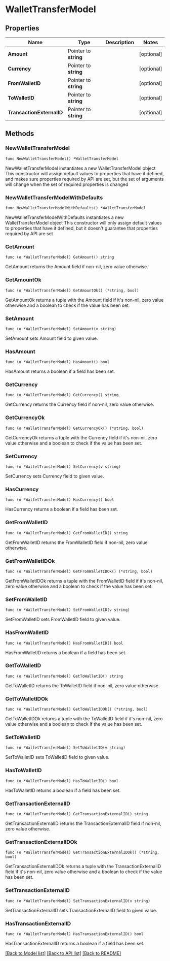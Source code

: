 # WalletTransferModel

## Properties

Name | Type | Description | Notes
------------ | ------------- | ------------- | -------------
**Amount** | Pointer to **string** |  | [optional] 
**Currency** | Pointer to **string** |  | [optional] 
**FromWalletID** | Pointer to **string** |  | [optional] 
**ToWalletID** | Pointer to **string** |  | [optional] 
**TransactionExternalID** | Pointer to **string** |  | [optional] 

## Methods

### NewWalletTransferModel

`func NewWalletTransferModel() *WalletTransferModel`

NewWalletTransferModel instantiates a new WalletTransferModel object
This constructor will assign default values to properties that have it defined,
and makes sure properties required by API are set, but the set of arguments
will change when the set of required properties is changed

### NewWalletTransferModelWithDefaults

`func NewWalletTransferModelWithDefaults() *WalletTransferModel`

NewWalletTransferModelWithDefaults instantiates a new WalletTransferModel object
This constructor will only assign default values to properties that have it defined,
but it doesn't guarantee that properties required by API are set

### GetAmount

`func (o *WalletTransferModel) GetAmount() string`

GetAmount returns the Amount field if non-nil, zero value otherwise.

### GetAmountOk

`func (o *WalletTransferModel) GetAmountOk() (*string, bool)`

GetAmountOk returns a tuple with the Amount field if it's non-nil, zero value otherwise
and a boolean to check if the value has been set.

### SetAmount

`func (o *WalletTransferModel) SetAmount(v string)`

SetAmount sets Amount field to given value.

### HasAmount

`func (o *WalletTransferModel) HasAmount() bool`

HasAmount returns a boolean if a field has been set.

### GetCurrency

`func (o *WalletTransferModel) GetCurrency() string`

GetCurrency returns the Currency field if non-nil, zero value otherwise.

### GetCurrencyOk

`func (o *WalletTransferModel) GetCurrencyOk() (*string, bool)`

GetCurrencyOk returns a tuple with the Currency field if it's non-nil, zero value otherwise
and a boolean to check if the value has been set.

### SetCurrency

`func (o *WalletTransferModel) SetCurrency(v string)`

SetCurrency sets Currency field to given value.

### HasCurrency

`func (o *WalletTransferModel) HasCurrency() bool`

HasCurrency returns a boolean if a field has been set.

### GetFromWalletID

`func (o *WalletTransferModel) GetFromWalletID() string`

GetFromWalletID returns the FromWalletID field if non-nil, zero value otherwise.

### GetFromWalletIDOk

`func (o *WalletTransferModel) GetFromWalletIDOk() (*string, bool)`

GetFromWalletIDOk returns a tuple with the FromWalletID field if it's non-nil, zero value otherwise
and a boolean to check if the value has been set.

### SetFromWalletID

`func (o *WalletTransferModel) SetFromWalletID(v string)`

SetFromWalletID sets FromWalletID field to given value.

### HasFromWalletID

`func (o *WalletTransferModel) HasFromWalletID() bool`

HasFromWalletID returns a boolean if a field has been set.

### GetToWalletID

`func (o *WalletTransferModel) GetToWalletID() string`

GetToWalletID returns the ToWalletID field if non-nil, zero value otherwise.

### GetToWalletIDOk

`func (o *WalletTransferModel) GetToWalletIDOk() (*string, bool)`

GetToWalletIDOk returns a tuple with the ToWalletID field if it's non-nil, zero value otherwise
and a boolean to check if the value has been set.

### SetToWalletID

`func (o *WalletTransferModel) SetToWalletID(v string)`

SetToWalletID sets ToWalletID field to given value.

### HasToWalletID

`func (o *WalletTransferModel) HasToWalletID() bool`

HasToWalletID returns a boolean if a field has been set.

### GetTransactionExternalID

`func (o *WalletTransferModel) GetTransactionExternalID() string`

GetTransactionExternalID returns the TransactionExternalID field if non-nil, zero value otherwise.

### GetTransactionExternalIDOk

`func (o *WalletTransferModel) GetTransactionExternalIDOk() (*string, bool)`

GetTransactionExternalIDOk returns a tuple with the TransactionExternalID field if it's non-nil, zero value otherwise
and a boolean to check if the value has been set.

### SetTransactionExternalID

`func (o *WalletTransferModel) SetTransactionExternalID(v string)`

SetTransactionExternalID sets TransactionExternalID field to given value.

### HasTransactionExternalID

`func (o *WalletTransferModel) HasTransactionExternalID() bool`

HasTransactionExternalID returns a boolean if a field has been set.


[[Back to Model list]](../README.md#documentation-for-models) [[Back to API list]](../README.md#documentation-for-api-endpoints) [[Back to README]](../README.md)


